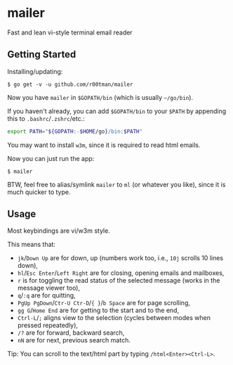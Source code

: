 # mailer
Fast and lean vi-style terminal email reader

## Getting Started

Installing/updating:
```shell
$ go get -v -u github.com/r00tman/mailer
```

Now you have `mailer` in `$GOPATH/bin` (which is usually `~/go/bin`).

If you haven't already, you can add `$GOPATH/bin` to your `$PATH` by appending this to `.bashrc`/`.zshrc`/etc.:
```bash
export PATH="${GOPATH:-$HOME/go}/bin:$PATH"
```

You may want to install `w3m`, since it is required to read html emails.

Now you can just run the app:
```shell
$ mailer
```

BTW, feel free to alias/symlink `mailer` to `ml` (or whatever you like), since it is much quicker to type.

## Usage
Most keybindings are vi/w3m style.

This means that:
 - `jk`/`Down Up` are for down, up (numbers work too, i.e., `10j` scrolls 10 lines down),
 - `hl`/`Esc Enter`/`Left Right` are for closing, opening emails and mailboxes,
 - `r` is for toggling the read status of the selected message (works in the message viewer too),
 - `q`/`:q` are for quitting,
 - `PgUp PgDown`/`Ctr-U Ctr-D`/`{ }`/`b Space` are for page scrolling,
 - `gg G`/`Home End` are for getting to the start and to the end,
 - `Ctrl-L`/`;` aligns view to the selection (cycles between modes when pressed repeatedly),
 - `/?` are for forward, backward search,
 - `nN` are for next, previous search match.

Tip: You can scroll to the text/html part by typing `/html<Enter><Ctrl-L>`.
